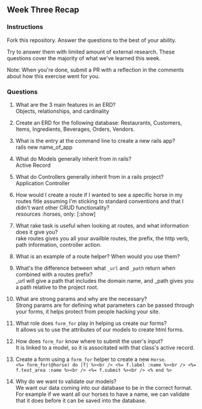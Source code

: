 ## Week Three Recap

### Instructions
Fork this repository. Answer the questions to the best of your ability.

Try to answer them with limited amount of external research. These questions cover the majority of what we've learned this week.

Note: When you're done, submit a PR with a reflection in the comments about how this exercise went for you.

### Questions

1. What are the 3 main features in an ERD?<br />
Objects, relationships, and cardinality
2. Create an ERD for the following database: Restaurants, Customers, Items, Ingredients, Beverages, Orders, Vendors.
3. What is the entry at the command line to create a new rails app?<br />
rails new name_of_app
4. What do Models generally inherit from in rails?<br />
Active Record
5. What do Controllers generally inherit from in a rails project?<br />
Application Controller
6. How would I create a route if I wanted to see a specific horse in my routes fitle assuming I'm sticking to standard conventions and that I didn't want other CRUD functionality?<br />
resources :horses, only: [:show]
7. What rake task is useful when looking at routes, and what information does it give you?<br />
rake routes gives you all your availble routes, the prefix, the http verb, path information, controller action.
8. What is an example of a route helper? When would you use them?<br />

9. What's the difference between what `_url` and `_path` return when combined with a routes prefix?<br />
_url will give a path that includes the domain name, and _path gives you a path relative to the project root.
10. What are strong params and why are the necessary?<br />
Strong params are for defining what parameters can be passed through your forms, it helps protect from people hacking your site.
11. What role does `form_for` play in helping us create our forms?<br />
It allows us to use the attributes of our models to create html forms.
12. How does `form_for` know where to submit the user's input? <br />
It is linked to a model, so it is associtated with that class's active record.
13. Create a form using a `form_for` helper to create a new `Horse`. <br />
`` <%= form_for(@horse) do |f| %><br />
<%= f.label :name %><br />
<%= f.text_area :name %><br />
<%= f.submit %><br />
<% end %> ``
14. Why do we want to validate our models?<br />
We want our data coming into our database to be in the correct format.  For example if we want all our horses to have a name, we can validate that it does before it can be saved into the database.

